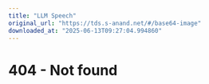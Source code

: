 ```yaml
---
title: "LLM Speech"
original_url: "https://tds.s-anand.net/#/base64-image"
downloaded_at: "2025-06-13T09:27:04.994860"
---
```

404 - Not found
===============
